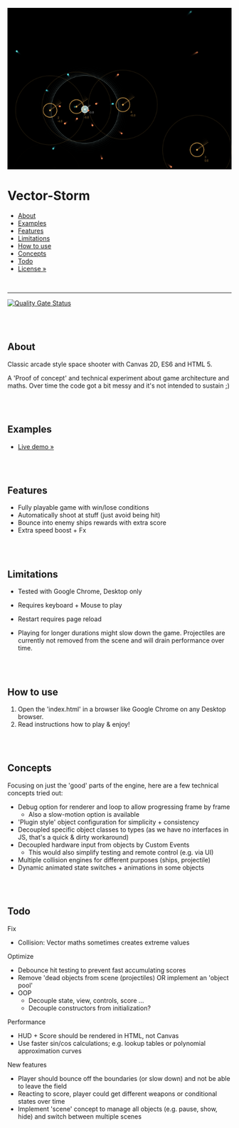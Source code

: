 [![Live demo](preview.png)](https://christianoellers.github.io/Vector-Storm)

# Vector-Storm

- [About](#about)
- [Examples](#examples)
- [Features](#features)
- [Limitations](#limitations)
- [How to use](#how-to-use)
- [Concepts](#concepts)
- [Todo](#todo)
- [License »](/LICENSE.md)


<br>

---

[![Quality Gate Status](https://sonarcloud.io/api/project_badges/measure?project=ChristianOellers_Vector-Storm&metric=alert_status)](https://sonarcloud.io/dashboard?id=ChristianOellers_Vector-Storm)


<br><br>

## About

Classic arcade style space shooter with Canvas 2D, ES6 and HTML 5.

A 'Proof of concept' and technical experiment about game architecture and maths.
Over time the code got a bit messy and it's not intended to sustain ;)


<br><br>

## Examples

- [Live demo »](https://christianoellers.github.io/Vector-Storm)


<br><br>

## Features

- Fully playable game with win/lose conditions
- Automatically shoot at stuff (just avoid being hit)
- Bounce into enemy ships rewards with extra score
- Extra speed boost + Fx


<br><br>

## Limitations

- Tested with Google Chrome, Desktop only
- Requires keyboard + Mouse to play
- Restart requires page reload

- Playing for longer durations might slow down the game. Projectiles are currently not removed from the scene and will drain performance over time.


<br><br>

## How to use

1. Open the 'index.html' in a browser like Google Chrome on any Desktop browser.
2. Read instructions how to play & enjoy!


<br><br>

## Concepts

Focusing on just the 'good' parts of the engine, here are a few technical concepts tried out:

- Debug option for renderer and loop to allow progressing frame by frame
  - Also a slow-motion option is available
- 'Plugin style' object configuration for simplicity + consistency
- Decoupled specific object classes to types (as we have no interfaces in JS, that's a quick & dirty workaround)
- Decoupled hardware input from objects by Custom Events
  - This would also simplify testing and remote control (e.g. via UI)
- Multiple collision engines for different purposes (ships, projectile)
- Dynamic animated state switches + animations in some objects


<br><br>

## Todo

Fix
- Collision: Vector maths sometimes creates extreme values

Optimize
- Debounce hit testing to prevent fast accumulating scores
- Remove 'dead objects from scene (projectiles) OR implement an 'object pool'
- OOP
  - Decouple state, view, controls, score ...
  - Decouple constructors from initialization?

Performance
- HUD + Score should be rendered in HTML, not Canvas
- Use faster sin/cos calculations; e.g. lookup tables or polynomial approximation curves

New features
- Player should bounce off the boundaries (or slow down) and not be able to leave the field
- Reacting to score, player could get different weapons or conditional states over time
- Implement 'scene' concept to manage all objects (e.g. pause, show, hide) and switch between multiple scenes

